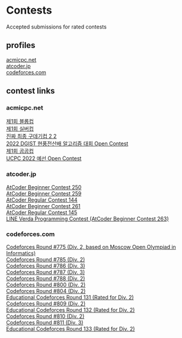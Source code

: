 # Contests
Accepted submissions for rated contests

## profiles

[acmicpc.net](https://www.acmicpc.net/user/wanderkind)<br>
[atcoder.jp](https://atcoder.jp/users/wanderkind)<br>
[codeforces.com](https://codeforces.com/profile/Wanderkind)<br>

## contest links

### acmicpc.net
[제1회 블롭컵](https://www.acmicpc.net/contest/view/756)<br>
[제1회 실버컵](https://www.acmicpc.net/contest/view/770)<br>
[진짜 최종 구데기컵 2 2](https://www.acmicpc.net/contest/view/781)<br>
[2022 DGIST 현풍전산배 알고리즘 대회 Open Contest](https://www.acmicpc.net/contest/view/800)<br>
[제1회 곰곰컵](https://www.acmicpc.net/contest/view/792)<br>
[UCPC 2022 예선 Open Contest](https://www.acmicpc.net/contest/view/829)<br>

### atcoder.jp
[AtCoder Beginner Contest 250](https://atcoder.jp/contests/abc250)<br>
[AtCoder Beginner Contest 259](https://atcoder.jp/contests/abc259)<br>
[AtCoder Regular Contest 144](https://atcoder.jp/contests/arc144)<br>
[AtCoder Beginner Contest 261](https://atcoder.jp/contests/abc261)<br>
[AtCoder Regular Contest 145](https://atcoder.jp/contests/arc145)<br>
[LINE Verda Programming Contest (AtCoder Beginner Contest 263)](https://atcoder.jp/contests/abc263)<br>

### codeforces.com
[Codeforces Round #775 (Div. 2, based on Moscow Open Olympiad in Informatics)](https://codeforces.com/contest/1649)<br>
[Codeforces Round #785 (Div. 2)](https://codeforces.com/contest/1673)<br>
[Codeforces Round #786 (Div. 3)](https://codeforces.com/contest/1674)<br>
[Codeforces Round #787 (Div. 3)](https://codeforces.com/contest/1675)<br>
[Codeforces Round #788 (Div. 2)](https://codeforces.com/contest/1670)<br>
[Codeforces Round #800 (Div. 2)](https://codeforces.com/contest/1694)<br>
[Codeforces Round #804 (Div. 2)](https://codeforces.com/contest/1699)<br>
[Educational Codeforces Round 131 (Rated for Div. 2)](https://codeforces.com/contest/1701)<br>
[Codeforces Round #809 (Div. 2)](https://codeforces.com/contest/1706)<br>
[Educational Codeforces Round 132 (Rated for Div. 2)](https://codeforces.com/contest/1709)<br>
[Codeforces Round #810 (Div. 2)](https://codeforces.com/contest/1711)<br>
[Codeforces Round #811 (Div. 3)](https://codeforces.com/contest/1714)<br>
[Educational Codeforces Round 133 (Rated for Div. 2)](https://codeforces.com/contest/1716)<br>
